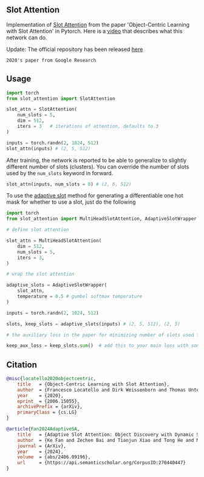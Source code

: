 ## Slot Attention

Implementation of <a href="https://arxiv.org/abs/2006.15055">Slot Attention</a> from the paper 'Object-Centric Learning with Slot Attention' in Pytorch. Here is a <a href="https://www.youtube.com/watch?v=DYBmD88vpiA">video</a> that describes what this network can do.

Update: The official repository has been released <a href="https://github.com/google-research/google-research/tree/master/slot_attention">here</a>

``2020's paper from Google Research``

## Usage

```python
import torch
from slot_attention import SlotAttention

slot_attn = SlotAttention(
    num_slots = 5,
    dim = 512,
    iters = 3   # iterations of attention, defaults to 3
)

inputs = torch.randn(2, 1024, 512)
slot_attn(inputs) # (2, 5, 512)
```

After training, the network is reported to be able to generalize to slightly different number of slots (clusters). You can override the number of slots used by the `num_slots` keyword in forward.

```python
slot_attn(inputs, num_slots = 8) # (2, 8, 512)
```

To use the <a href="https://arxiv.org/abs/2406.09196">adaptive slot</a> method for generating a differentiable one hot mask for whether to use a slot, just do the following

```python
import torch
from slot_attention import MultiHeadSlotAttention, AdaptiveSlotWrapper

# define slot attention

slot_attn = MultiHeadSlotAttention(
    dim = 512,
    num_slots = 5,
    iters = 3,
)

# wrap the slot attention

adaptive_slots = AdaptiveSlotWrapper(
    slot_attn,
    temperature = 0.5 # gumbel softmax temperature
)

inputs = torch.randn(2, 1024, 512)

slots, keep_slots = adaptive_slots(inputs) # (2, 5, 512), (2, 5)

# the auxiliary loss in the paper for minimizing number of slots used for a scene would simply be

keep_aux_loss = keep_slots.sum()  # add this to your main loss with some weight
```

## Citation

```bibtex
@misc{locatello2020objectcentric,
    title   = {Object-Centric Learning with Slot Attention},
    author  = {Francesco Locatello and Dirk Weissenborn and Thomas Unterthiner and Aravindh Mahendran and Georg Heigold and Jakob Uszkoreit and Alexey Dosovitskiy and Thomas Kipf},
    year    = {2020},
    eprint  = {2006.15055},
    archivePrefix = {arXiv},
    primaryClass = {cs.LG}
}
```

```bibtex
@article{Fan2024AdaptiveSA,
    title   = {Adaptive Slot Attention: Object Discovery with Dynamic Slot Number},
    author  = {Ke Fan and Zechen Bai and Tianjun Xiao and Tong He and Max Horn and Yanwei Fu and Francesco Locatello and Zheng Zhang},
    journal = {ArXiv},
    year    = {2024},
    volume  = {abs/2406.09196},
    url     = {https://api.semanticscholar.org/CorpusID:270440447}
}
```